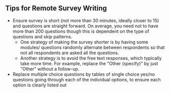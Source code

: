 ## Tips for Remote Survey Writing

- Ensure survey is short (not more than 30 minutes, ideally closer to 15) and questions are straight forward. On average, you need not to have more than 200 questions though this is dependent on the type of questions and skip patterns.
    - One strategy of making the survey shorter is by having some modules/ questions randomly alternate between respondents so that not all respondents are asked all the questions.
    - Another strategy is to avoid the free text responses, which typically take more time. For example, replace the "Other (specify)" by just "Other" without a follow-up.
- Replace multiple choice questions by tables of single choice yes/no questions going through each of the individual options, to ensure each option is clearly listed out
